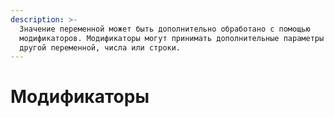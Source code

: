 ```yaml
---
description: >-
  Значение переменной может быть дополнительно обработано с помощью
  модификаторов. Модификаторы могут принимать дополнительные параметры в виде
  другой переменной, числа или строки.
---
```


# Модификаторы

